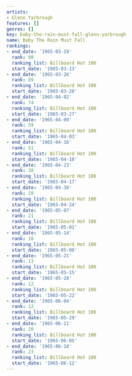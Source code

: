 ```yaml
---
artists:
- Glenn Yarbrough
features: []
genres: []
key: baby-the-rain-must-fall-glenn-yarbrough
name: Baby The Rain Must Fall
rankings:
- end_date: '1965-03-19'
  rank: 98
  ranking_list: Billboard Hot 100
  start_date: '1965-03-13'
- end_date: '1965-03-26'
  rank: 89
  ranking_list: Billboard Hot 100
  start_date: '1965-03-20'
- end_date: '1965-04-02'
  rank: 74
  ranking_list: Billboard Hot 100
  start_date: '1965-03-27'
- end_date: '1965-04-09'
  rank: 59
  ranking_list: Billboard Hot 100
  start_date: '1965-04-03'
- end_date: '1965-04-16'
  rank: 51
  ranking_list: Billboard Hot 100
  start_date: '1965-04-10'
- end_date: '1965-04-23'
  rank: 38
  ranking_list: Billboard Hot 100
  start_date: '1965-04-17'
- end_date: '1965-04-30'
  rank: 28
  ranking_list: Billboard Hot 100
  start_date: '1965-04-24'
- end_date: '1965-05-07'
  rank: 21
  ranking_list: Billboard Hot 100
  start_date: '1965-05-01'
- end_date: '1965-05-14'
  rank: 18
  ranking_list: Billboard Hot 100
  start_date: '1965-05-08'
- end_date: '1965-05-21'
  rank: 13
  ranking_list: Billboard Hot 100
  start_date: '1965-05-15'
- end_date: '1965-05-28'
  rank: 12
  ranking_list: Billboard Hot 100
  start_date: '1965-05-22'
- end_date: '1965-06-04'
  rank: 12
  ranking_list: Billboard Hot 100
  start_date: '1965-05-29'
- end_date: '1965-06-11'
  rank: 20
  ranking_list: Billboard Hot 100
  start_date: '1965-06-05'
- end_date: '1965-06-18'
  rank: 23
  ranking_list: Billboard Hot 100
  start_date: '1965-06-12'
---
```



